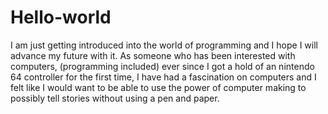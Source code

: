 # Hello-world
I am just getting introduced into the world of programming and I hope I will advance my future with it.
As someone who has been interested with computers, (programming included) ever since I got a hold of an nintendo 64 controller for the first time, I have had a fascination on computers and I felt like I would want to be able to use the power of computer making to possibly tell stories without using a pen and paper.
